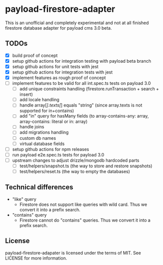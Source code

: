 # payload-firestore-adapter

This is an unofficial and completely experimental and not at all finished firestore database adapter for payload cms 3.0 beta.

## TODOs

- [x] build proof of concept
- [x] setup github actions for integration testing with payload beta branch
- [x] setup github actions for unit tests with jest
- [x] setup github actions for integration tests with jest
- [x] implement features as rough proof of concept
- [ ] implement features to be valid for all int.spec.ts tests on payload 3.0
  - [ ] add unique constraints handling (firestore.runTransaction + search + insert)
  - [ ] add locale handling
  - [ ] handle array[*].texts[*] equals "string" (since array.texts is not supported for in+contains)
  - [ ] add "in" query for hasMany fields (to array-contains-any: array, array-contains: literal or in: array)
  - [ ] handle joins
  - [ ] add migrations handling
  - [ ] custom db names
  - [ ] virtual database fields
- [ ] setup github actions for npm releases
- [ ] run payload e2e.spec.ts tests for payload 3.0
- [ ] upstream changes to adjust drizzle/mongodb hardcoded parts
  - [ ] test/helpers/snapshot.ts (the way to store and restore snapshots)
  - [ ] test/helpers/reset.ts (the way to empty the databases)

## Technical differences

* "like" query
  * Firestore does not support like queries with wild card. Thus we convert it into a prefix search.
* "contains" query
  * Firestore cannot do "contains" queries. Thus we convert it into a prefix search.

## License

payload-firestore-adapater is licensed under the terms of MIT. See LICENSE for more information.
